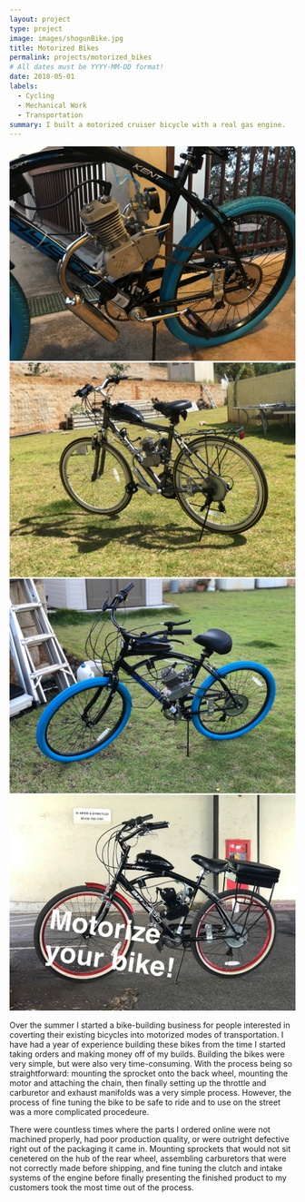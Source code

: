 ```yaml
---
layout: project
type: project
image: images/shogunBike.jpg
title: Motorized Bikes
permalink: projects/motorized_bikes
# All dates must be YYYY-MM-DD format!
date: 2018-05-01
labels:
  - Cycling
  - Mechanical Work
  - Transportation
summary: I built a motorized cruiser bicycle with a real gas engine.
---
```


<div class="ui small rounded images">
  <img class="ui image" src="../images/bikeEngine.jpg">
  <img class="ui image" src="../images/shogunBike.jpg">
  <img class="ui image" src="../images/blueKent.jpg">
  <img class="ui image" src="../images/redKent.jpg">
</div>

Over the summer I started a bike-building business for people interested in coverting their existing bicycles into motorized modes of transportation. I have had a year of experience building these bikes from the time I started taking orders and making money off of my builds. Building the bikes were very simple, but were also very time-consuming. With the process being so straightforward: mounting the sprocket onto the back wheel, mounting the motor and attaching the chain, then finally setting up the throttle and carburetor and exhaust manifolds was a very simple process. However, the process of fine tuning the bike to be safe to ride and to use on the street was a more complicated procedeure.

There were countless times where the parts I ordered online were not machined properly, had poor production quality, or were outright defective right out of the packaging it came in. Mounting sprockets that would not sit cenetered on the hub of the rear wheel, assembling carburetors that were not correctly made before shipping, and fine tuning the clutch and intake systems of the engine before finally presenting the finished product to my customers took the most time out of the process.



